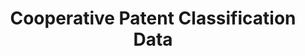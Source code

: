 ---
layout: default
bigquery: https://console.cloud.google.com/bigquery?p=patents-public-data&d=cpc&page=dataset
citation: '“Cooperative Patent Classification” by the EPO and USPTO, for public use. '
contributors: EPO, USPTO
cost: None
description: Cooperative Patent Classification Data contains the scheme and definitions
  of the Cooperative Patent Classification system for classifying patent documents.
  The CPC is the result of a partnership between the EPO and the USPTO in their joint
  effort to develop a common, internationally compatible classification system for
  technical documents, in particular patent publications, which will be used by both
  offices in the patent granting process
documentation: https://www.cooperativepatentclassification.org/cpcSchemeAndDefinitions
last_edit: 04/06/2022, 15:59:54
location: https://www.cooperativepatentclassification.org/index
maintained_by: USPTO, EPO
schema_fields:
- additional_only
- limitingReferences
- children
- breakdown_code
- residual_references
- glossary
- title_part
- parents
- ipc_concordant
- level
- childGroups
- symbol
- informativeReferences
- not_allocatable
- application_references
- title_full
- ipcConcordant
- residualReferences
- titleFull
- synonyms
- dateRevised
- limiting_references
- breakdownCode
- sizeCache
- applicationReferences
- definition
- titlePart
- notAllocatable
- date_revised
- informative_references
- status
- child_groups
shortname: cooperative_patent_classification
tags:
- patents
- science
title: Cooperative Patent Classification Data
uuid: 984374a7-16e9-4b35-9445-458daceb01bf
---
